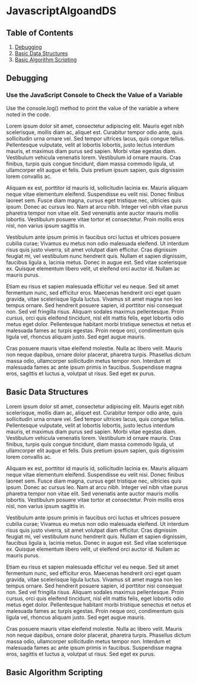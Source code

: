 # JavascriptAlgoandDS

## Table of Contents

1. [Debugging](#debugging)
2. [Basic Data Structures](#basicdatastructures)
3. [Basic Algorithm Scripting](#basicalgorithmscripting)



## **Debugging**

### Use the JavaScript Console to Check the Value of a Variable

Use the console.log() method to print the value of the variable a where noted in the code.

Lorem ipsum dolor sit amet, consectetur adipiscing elit. Mauris eget nibh scelerisque, mollis diam ac, aliquet est. Curabitur tempor odio ante, quis sollicitudin urna ornare vel. Sed tempor ultrices lacus, quis congue tellus. Pellentesque vulputate, velit at lobortis lobortis, justo lectus interdum mauris, et maximus diam purus sed sapien. Morbi vitae egestas diam. Vestibulum vehicula venenatis lorem. Vestibulum id ornare mauris. Cras finibus, turpis quis congue tincidunt, diam massa commodo ligula, ut ullamcorper elit augue et felis. Duis pretium ipsum sapien, quis dignissim lorem convallis ac.

Aliquam ex est, porttitor id mauris id, sollicitudin lacinia ex. Mauris aliquam neque vitae elementum eleifend. Suspendisse eu velit nisi. Donec finibus laoreet sem. Fusce diam magna, cursus eget tristique nec, ultricies quis ipsum. Donec ac cursus leo. Nam at arcu nibh. Integer vel nibh vitae purus pharetra tempor non vitae elit. Sed venenatis ante auctor mauris mollis lobortis. Vestibulum posuere vitae tortor et consectetur. Proin mollis eros nisl, non varius ipsum sagittis in.

Vestibulum ante ipsum primis in faucibus orci luctus et ultrices posuere cubilia curae; Vivamus eu metus non odio malesuada eleifend. Ut interdum risus quis justo viverra, sit amet volutpat diam efficitur. Cras dignissim feugiat mi, vel vestibulum nunc hendrerit quis. Nullam et sapien dignissim, faucibus ligula a, lacinia metus. Donec in augue est. Sed vitae scelerisque ex. Quisque elementum libero velit, ut eleifend orci auctor id. Nullam ac mauris purus.

Etiam eu risus et sapien malesuada efficitur vel eu neque. Sed sit amet fermentum nunc, sed efficitur eros. Maecenas hendrerit orci eget quam gravida, vitae scelerisque ligula luctus. Vivamus sit amet magna non leo tempus ornare. Sed hendrerit posuere sapien, id porttitor nisi consequat non. Sed vel fringilla risus. Aliquam sodales maximus pellentesque. Proin cursus, orci quis eleifend tincidunt, nisl elit mattis felis, eget lobortis odio metus eget dolor. Pellentesque habitant morbi tristique senectus et netus et malesuada fames ac turpis egestas. Proin neque orci, condimentum quis ligula vel, rhoncus aliquam justo. Sed eget augue mauris.

Cras posuere mauris vitae eleifend molestie. Nulla ac libero velit. Mauris non neque dapibus, ornare dolor placerat, pharetra turpis. Phasellus dictum massa odio, ullamcorper sollicitudin metus tempor non. Interdum et malesuada fames ac ante ipsum primis in faucibus. Suspendisse magna eros, sagittis et luctus a, volutpat ut risus. Sed eget ex purus.

## Basic Data Structures

Lorem ipsum dolor sit amet, consectetur adipiscing elit. Mauris eget nibh scelerisque, mollis diam ac, aliquet est. Curabitur tempor odio ante, quis sollicitudin urna ornare vel. Sed tempor ultrices lacus, quis congue tellus. Pellentesque vulputate, velit at lobortis lobortis, justo lectus interdum mauris, et maximus diam purus sed sapien. Morbi vitae egestas diam. Vestibulum vehicula venenatis lorem. Vestibulum id ornare mauris. Cras finibus, turpis quis congue tincidunt, diam massa commodo ligula, ut ullamcorper elit augue et felis. Duis pretium ipsum sapien, quis dignissim lorem convallis ac.

Aliquam ex est, porttitor id mauris id, sollicitudin lacinia ex. Mauris aliquam neque vitae elementum eleifend. Suspendisse eu velit nisi. Donec finibus laoreet sem. Fusce diam magna, cursus eget tristique nec, ultricies quis ipsum. Donec ac cursus leo. Nam at arcu nibh. Integer vel nibh vitae purus pharetra tempor non vitae elit. Sed venenatis ante auctor mauris mollis lobortis. Vestibulum posuere vitae tortor et consectetur. Proin mollis eros nisl, non varius ipsum sagittis in.

Vestibulum ante ipsum primis in faucibus orci luctus et ultrices posuere cubilia curae; Vivamus eu metus non odio malesuada eleifend. Ut interdum risus quis justo viverra, sit amet volutpat diam efficitur. Cras dignissim feugiat mi, vel vestibulum nunc hendrerit quis. Nullam et sapien dignissim, faucibus ligula a, lacinia metus. Donec in augue est. Sed vitae scelerisque ex. Quisque elementum libero velit, ut eleifend orci auctor id. Nullam ac mauris purus.

Etiam eu risus et sapien malesuada efficitur vel eu neque. Sed sit amet fermentum nunc, sed efficitur eros. Maecenas hendrerit orci eget quam gravida, vitae scelerisque ligula luctus. Vivamus sit amet magna non leo tempus ornare. Sed hendrerit posuere sapien, id porttitor nisi consequat non. Sed vel fringilla risus. Aliquam sodales maximus pellentesque. Proin cursus, orci quis eleifend tincidunt, nisl elit mattis felis, eget lobortis odio metus eget dolor. Pellentesque habitant morbi tristique senectus et netus et malesuada fames ac turpis egestas. Proin neque orci, condimentum quis ligula vel, rhoncus aliquam justo. Sed eget augue mauris.

Cras posuere mauris vitae eleifend molestie. Nulla ac libero velit. Mauris non neque dapibus, ornare dolor placerat, pharetra turpis. Phasellus dictum massa odio, ullamcorper sollicitudin metus tempor non. Interdum et malesuada fames ac ante ipsum primis in faucibus. Suspendisse magna eros, sagittis et luctus a, volutpat ut risus. Sed eget ex purus.

## Basic Algorithm Scripting


